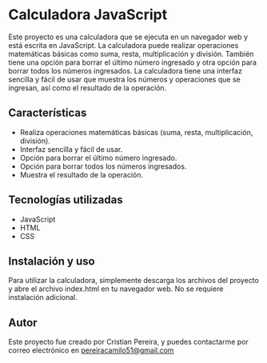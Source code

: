  
# Calculadora JavaScript
Este proyecto es una calculadora que se ejecuta en un navegador web y 
está escrita en JavaScript. La calculadora puede realizar operaciones 
matemáticas básicas como suma, resta, multiplicación y división. 
También tiene una opción para borrar el último número ingresado y 
otra opción para borrar todos los números ingresados. La calculadora 
tiene una interfaz sencilla y fácil de usar que muestra los números 
y operaciones que se ingresan, así como el resultado de la operación.


## Características 
- Realiza operaciones matemáticas básicas (suma, resta, multiplicación, división).
- Interfaz sencilla y fácil de usar.
- Opción para borrar el último número ingresado.
- Opción para borrar todos los números ingresados.
- Muestra el resultado de la operación.

## Tecnologías utilizadas

- JavaScript
- HTML
- CSS

## Instalación y uso
Para utilizar la calculadora, simplemente descarga 
los archivos del proyecto y abre el archivo index.html 
en tu navegador web. No se requiere instalación adicional.

## Autor 
Este proyecto fue creado por Cristian Pereira, 
y puedes contactarme por correo electrónico en pereiracamilo51@gmail.com